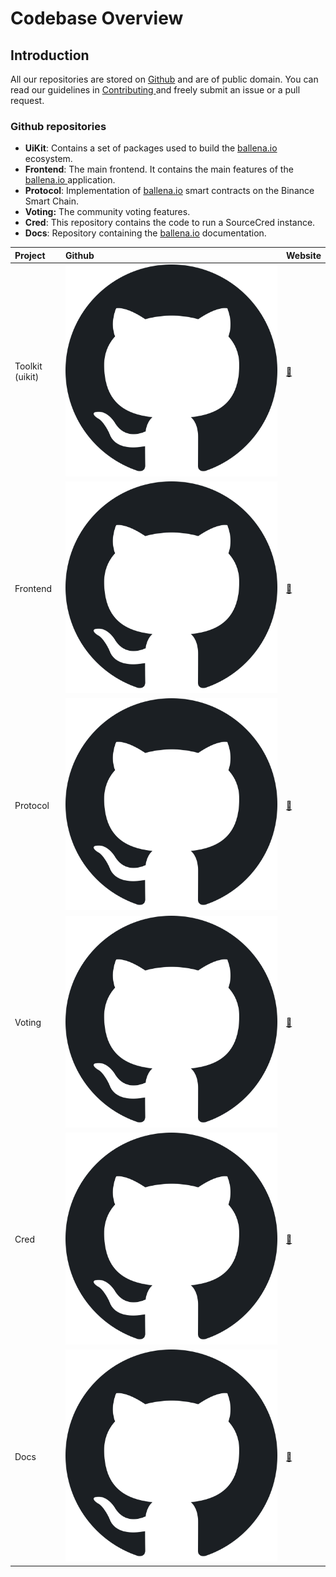 # Codebase Overview

## Introduction

All our repositories are stored on [Github](https://github.com/ballena-io) and are of public domain. You can read our guidelines in [Contributing ](contributing.md)and freely submit an  issue or a pull request.

### Github repositories

* **UiKit**: Contains a set of packages used to build the [ballena.io ](https://ballena.io/)ecosystem.
* **Frontend**: The main frontend. It contains the main features of the [ballena.io ](https://ballena.io/)application.
* **Protocol**:  Implementation of [ballena.io](https://ballena.io/) smart contracts on the Binance Smart Chain.
* **Voting:** The community voting features.
* **Cred**: This repository contains the code to run a SourceCred instance.
* **Docs**: Repository containing the [ballena.io](https://ballena.io/) documentation.



| Project | Github | Website |
| :--- | :--- | :--- |
| Toolkit \(uikit\) | [![](../../.gitbook/assets/1200px-octicons-mark-github.svg.png)](https://github.com/ballena-io/ballena-uikit) | [🔗](https://github.com/ballena-io/ballena-uikit) |
| Frontend | [![](../../.gitbook/assets/1200px-octicons-mark-github.svg.png)](https://github.com/ballena-io/ballena-frontend) | [🔗](https://ballena.io/) |
| Protocol | [![](../../.gitbook/assets/1200px-octicons-mark-github.svg.png)](https://github.com/ballena-io/ballena-protocol) | [🔗](https://github.com/ballena-io/ballena-protocol) |
| Voting | [![](../../.gitbook/assets/1200px-octicons-mark-github.svg.png)](https://github.com/snapshot-labs/snapshot) | [🔗](https://vote.ballena.io/#/ballena) |
| Cred | [![](../../.gitbook/assets/1200px-octicons-mark-github.svg.png)](https://github.com/ballena-io/ballena-cred) | [🔗](https://cred.ballena.io/#/) |
| Docs | [![](../../.gitbook/assets/1200px-octicons-mark-github.svg.png)](https://github.com/ballena-io/ballena-docs/tree/en) | [🔗](https://docs.ballena.io/v/en/) |






